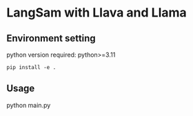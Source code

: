# LangSam with Llava and Llama
## Environment setting
python version required: python>=3.11
```
pip install -e .
```
## Usage
python main.py
